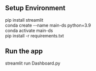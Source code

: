 ## Setup Environment
pip install streamlit\
conda create --name main-ds python=3.9\
conda activate main-ds\
pip install -r requirements.txt

## Run the app
streamlit run Dashboard.py
